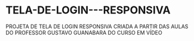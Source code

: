 # TELA-DE-LOGIN---RESPONSIVA
PROJETA DE TELA DE LOGIN RESPONSIVA CRIADA A PARTIR DAS AULAS DO PROFESSOR GUSTAVO GUANABARA DO CURSO EM VÍDEO
